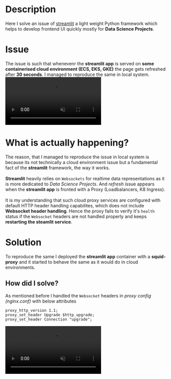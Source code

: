 # Description
Here I solve an issue of [streamlit](https://https://streamlit.io/) a light weight Python framework which helps to develop frontend UI quickly mostly for **Data Science Projects**.

# Issue
The issue is such that whenevenr the **streamlit app** is served on **some containerised cloud environment (ECS, EKS, GKE)** the page gets refreshed after **30 seconds**. I managed to reproduce the same in local system.
<video src="streamlit-issue-recording.mov" title="Title" autoplay loop muted playsinline></video>

# What is actually happening?
The reason, that I managed to reproduce the issue in local system is because its not technically a cloud environment issue but a fundamental fact of the **streamlit** framework, the way it works.
<br />
<br />
**Streamlit** heavily relies on `Websockets` for realtime data representations as it is more dedicated to *Data Science Projects*. And *refresh* issue appears when the **streamlit app** is fronted with a Proxy (Loadbalancers, K8 Ingress).
<br />
<br />
It is my understanding that such cloud proxy services are configured with default HTTP header handling capabilites, which does not include **Websocket header handling**. Hence the proxy fails to verify it's `health` status if the `Websocket` headers are not handled properly and keeps **restarting the steamlit service**.

# Solution
To reproduce the same I deployed the **streamlit app** container with a **squid-proxy** and it started to behave the same as it would do in cloud environments.
## How did I solve?
As mentioned before I handled the `Websocket` headers in *proxy config (nginx.conf)* with below attributes
```nginx
proxy_http_version 1.1;
proxy_set_header Upgrade $http_upgrade;
proxy_set_header Connection "upgrade";
```
<video src="streamlit-issue-solution.mov" title="Title" autoplay loop muted playsinline></video>
